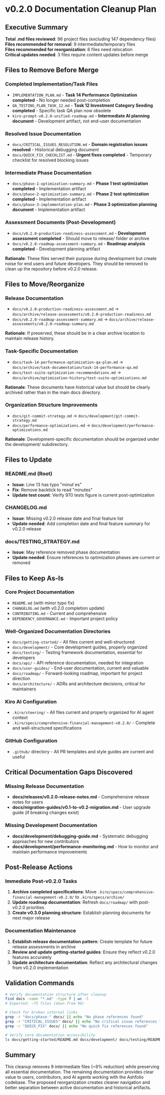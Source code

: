 # v0.2.0 Documentation Cleanup Plan

## Executive Summary

**Total .md files reviewed**: 96 project files (excluding 147 dependency files)  
**Files recommended for removal**: 9 intermediate/temporary files  
**Files recommended for reorganization**: 6 files need relocation  
**Critical updates needed**: 3 files require content updates before merge

## Files to Remove Before Merge

### Completed Implementation/Task Files
- `IMPLEMENTATION_PLAN.md` - **Task 14 Performance Optimization completed** - No longer needed post-completion
- `QA_TESTING_PLAN_TASK_12.md` - **Task 12 Investment Category Seeding completed** - Specific task QA plan now obsolete
- `kiro-prompt-v0.2.0-unified-roadmap.md` - **Intermediate AI planning document** - Development artifact, not end-user documentation

### Resolved Issue Documentation
- `docs/CRITICAL_ISSUES_RESOLUTION.md` - **Domain registration issues resolved** - Historical debugging document
- `docs/QUICK_FIX_CHECKLIST.md` - **Urgent fixes completed** - Temporary checklist for resolved blocking issues

### Intermediate Phase Documentation  
- `docs/phase-1-optimization-summary.md` - **Phase 1 test optimization completed** - Implementation artifact
- `docs/phase-2-optimization-summary.md` - **Phase 2 test optimization completed** - Implementation artifact  
- `docs/phase-3-implementation-plan.md` - **Phase 3 optimization planning document** - Implementation artifact

### Assessment Documents (Post-Development)
- `docs/v0.2.0-production-readiness-assessment.md` - **Development assessment completed** - Should move to release/ folder or archive
- `docs/v0.2.0-roadmap-assessment-summary.md` - **Roadmap analysis completed** - Development planning artifact

**Rationale**: These files served their purpose during development but create noise for end users and future developers. They should be removed to clean up the repository before v0.2.0 release.

## Files to Move/Reorganize

### Release Documentation
- `docs/v0.2.0-production-readiness-assessment.md` → `docs/archive/release-assessments/v0.2.0-production-readiness.md`
- `docs/v0.2.0-roadmap-assessment-summary.md` → `docs/archive/release-assessments/v0.2.0-roadmap-summary.md`

**Rationale**: If preserved, these should be in a clear archive location to maintain release history.

### Task-Specific Documentation
- `docs/task-14-performance-optimization-qa-plan.md` → `docs/archive/task-documentation/task-14-performance-qa.md`
- `docs/test-suite-optimization-recommendations.md` → `docs/archive/optimization-history/test-suite-optimizations.md`

**Rationale**: These documents have historical value but should be clearly archived rather than in the main docs directory.

### Organization Structure Improvements
- `docs/git-commit-strategy.md` → `docs/development/git-commit-strategy.md`
- `docs/performance-optimizations.md` → `docs/development/performance-optimizations.md`

**Rationale**: Development-specific documentation should be organized under the development/ subdirectory.

## Files to Update

### README.md (Root)
- **Issue**: Line 13 has typo "minut`es"
- **Fix**: Remove backtick to read "minutes"
- **Update test count**: Verify 970 tests figure is current post-optimization

### CHANGELOG.md
- **Issue**: Missing v0.2.0 release date and final feature list
- **Update needed**: Add completion date and final feature summary for v0.2.0 release

### docs/TESTING_STRATEGY.md
- **Issue**: May reference removed phase documentation
- **Update needed**: Ensure references to optimization phases are current or removed

## Files to Keep As-Is

### Core Project Documentation
- `README.md` (with minor typo fix)
- `CHANGELOG.md` (with v0.2.0 completion update)
- `CONTRIBUTING.md` - Current and comprehensive
- `DEPENDENCY_GOVERNANCE.md` - Important project policy

### Well-Organized Documentation Directories
- `docs/getting-started/` - All files current and well-structured
- `docs/development/` - Core development guides, properly organized
- `docs/testing/` - Testing framework documentation, essential for developers
- `docs/api/` - API reference documentation, needed for integration
- `docs/user-guides/` - End-user documentation, current and valuable
- `docs/roadmap/` - Forward-looking roadmap, important for project direction
- `docs/architecture/` - ADRs and architecture decisions, critical for maintainers

### Kiro AI Configuration
- `.kiro/steering/` - All files current and properly organized for AI agent context
- `.kiro/specs/comprehensive-financial-management-v0.2.0/` - Complete and well-structured specifications

### GitHub Configuration
- `.github/` directory - All PR templates and style guides are current and useful

## Critical Documentation Gaps Discovered

### Missing Release Documentation
- **docs/releases/v0.2.0-release-notes.md** - Comprehensive release notes for users
- **docs/migration-guides/v0.1-to-v0.2-migration.md** - User upgrade guide (if breaking changes exist)

### Missing Development Documentation
- **docs/development/debugging-guide.md** - Systematic debugging approaches for new contributors
- **docs/development/performance-monitoring.md** - How to monitor and maintain performance improvements

## Post-Release Actions

### Immediate Post-v0.2.0 Tasks
1. **Archive completed specifications**: Move `.kiro/specs/comprehensive-financial-management-v0.2.0/` to `.kiro/specs/archive/`
2. **Update roadmap documentation**: Refresh `docs/roadmap/` with post-v0.2.0 priorities
3. **Create v0.3.0 planning structure**: Establish planning documents for next major release

### Documentation Maintenance
1. **Establish release documentation pattern**: Create template for future release assessments in archive
2. **Review and update getting-started guides**: Ensure they reflect v0.2.0 features accurately
3. **Update architecture documentation**: Reflect any architectural changes from v0.2.0 implementation

## Validation Commands

```bash
# Verify documentation structure after cleanup
find docs -name "*.md" -type f | wc -l
# Expected: ~75 files (down from 96)

# Check for broken internal links
grep -r "docs/phase-" docs/ || echo "No phase references found"
grep -r "CRITICAL_ISSUES" docs/ || echo "No critical issue references found"
grep -r "QUICK_FIX" docs/ || echo "No quick fix references found"

# Verify core documentation accessibility
ls docs/getting-started/README.md docs/development/ docs/testing/README.md
```

## Summary

This cleanup removes 9 intermediate files (~9% reduction) while preserving all essential documentation. The remaining documentation provides clear value to users, contributors, and AI agents working with the Ashfolio codebase. The proposed reorganization creates cleaner navigation and better separation between active documentation and historical artifacts.